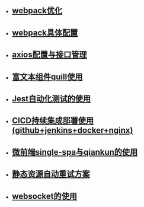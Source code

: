 
- ## [webpack优化](https://juejin.cn/post/6905709040311992328)

- ## [webpack具体配置](https://juejin.cn/post/6844904170298818568)

- ## [axios配置与接口管理](https://juejin.cn/post/6889344390079184903)

- ## [富文本组件quill使用](https://juejin.cn/post/6910119980738560014)

- ## [Jest自动化测试的使用](https://juejin.cn/post/6914261906865946631)

- ## [CICD持续集成部署使用(github+jenkins+docker+nginx)](https://juejin.cn/post/6916016350490001415)

- ## [微前端single-spa与qiankun的使用](https://juejin.cn/post/6917245057896710158)

- ## [静态资源自动重试方案](https://juejin.cn/post/6918648841105309709)

- ## [websocket的使用](https://juejin.cn/post/6926744616419426311)